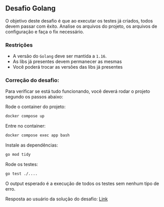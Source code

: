 
## Desafio Golang

O objetivo deste desafio é que ao executar os testes já criados, todos devem passar com êxito. Analise os arquivos do projeto, os arquivos de configuração e faça o fix necessário.

### Restrições
- A versão do `Golang` deve ser mantida a `1.16`.
- As libs já presentes devem permanecer as mesmas
- Você poderá trocar as versões das libs já presentes

### Correção do desafio:
Para verificar se está tudo funcionando, você deverá rodar o projeto segundo os passos abaixo:

Rode o container do projeto:

```bash
docker compose up
```

Entre no container:

```bash
docker compose exec app bash
```

Instale as dependências:

```bash
go mod tidy
```

Rode os testes:

```bash
go test ./....
```

O output esperado é a execução de todos os testes sem nenhum tipo de erro.

Resposta ao usuário da solução do desafio: [Link](https://gist.github.com/LucasESilv/cfd0a7009ebed8e029a3e36f2b368be3)
